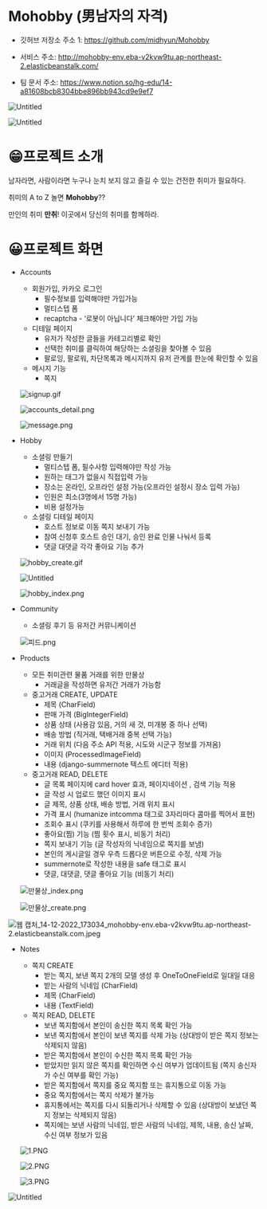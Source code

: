 # Mohobby (男남자의 자격)


- 깃허브 저장소 주소 1: https://github.com/midhyun/Mohobby

- 서비스 주소: http://mohobby-env.eba-v2kvw9tu.ap-northeast-2.elasticbeanstalk.com/

- 팀 문서 주소: https://www.notion.so/hg-edu/14-a81608bcb8304bbe896bb943cd9e9ef7

![Untitled](./README.assets/Untitled.png)

![Untitled](./README.assets/Untitled%201.png)

# 😁**프로젝트 소개**

남자라면, 사람이라면 누구나 눈치 보지 않고 즐길 수 있는 건전한 취미가 필요하다.

취미의 A to Z 놀면 **Mohobby**??

만인의 취미 **만취**! 이곳에서 당신의 취미를 함께하라.

# 😀프로젝트 화면

- Accounts
    - 회원가입, 카카오 로그인
        - 필수정보를 입력해야만 가입가능
        - 멀티스텝 폼
        - recaptcha - ‘로봇이 아닙니다’ 체크해야만 가입 가능
    - 디테일 페이지
        - 유저가 작성한 글들을 카테고리별로 확인
        - 선택한 취미를 클릭하여 해당하는 소셜링을 찾아볼 수 있음
        - 팔로잉, 팔로워, 차단목록과 메시지까지 유저 관계를 한눈에 확인할 수 있음
    - 메시지 기능
        - 쪽지
    
    ![signup.gif](./README.assets/signup.gif)
    
    ![accounts_detail.png](./README.assets/accounts_detail.png)
    
    ![message.png](./README.assets/message.png)
    
- Hobby
    - 소셜링 만들기
        - 멀티스텝 폼, 필수사항 입력해야만 작성 가능
        - 원하는 태그가 없을시 직접입력 가능
        - 장소는 온라인, 오프라인 설정 가능(오프라인 설정시 장소 입력 가능)
        - 인원은 최소(3명에서 15명 가능)
        - 비용 설정가능
    - 소셜링 디테일 페이지
        - 호스트 정보로 이동 쪽지 보내기 가능
        - 참여 신청후 호스트 승인 대기, 승인 완료 인물 나눠서 등록
        - 댓글 대댓글 각각 좋아요 기능 추가
    
    ![hobby_create.gif](./README.assets/hobby_create.gif)
    
    ![Untitled](./README.assets/Untitled%202.png)
    
    ![hobby_index.png](./README.assets/hobby_index.png)
    
- Community
    - 소셜링 후기 등 유저간 커뮤니케이션
    
    ![피드.png](./README.assets/%25ED%2594%25BC%25EB%2593%259C.png)
    
- Products
    - 모든 취미관련 물품 거래를 위한 만물상
        - 거래글을 작성하면 유저간 거래가 가능함
    - 중고거래 CREATE, UPDATE
        - 제목 (CharField)
        - 판매 가격 (BigIntegerField)
        - 상품 상태 (사용감 있음, 거의 새 것, 미개봉 중 하나 선택)
        - 배송 방법 (직거래, 택배거래 중복 선택 가능)
        - 거래 위치 (다음 주소 API 적용, 시도와 시군구 정보를 가져옴)
        - 이미지 (ProcessedImageField)
        - 내용 (django-summernote 텍스트 에디터 적용)
    - 중고거래 READ, DELETE
        - 글 목록 페이지에 card hover 효과, 페이지네이션 , 검색 기능 적용
        - 글 작성 시 업로드 했던 이미지 표시
        - 글 제목, 상품 상태, 배송 방법, 거래 위치 표시
        - 가격 표시 (humanize intcomma 태그로 3자리마다 콤마를 찍어서 표현)
        - 조회수 표시 (쿠키를 사용해서 하루에 한 번씩 조회수 증가)
        - 좋아요(찜) 기능 (찜 횟수 표시, 비동기 처리)
        - 쪽지 보내기 기능 (글 작성자의 닉네임으로 쪽지를 보냄)
        - 본인의 게시글일 경우 우측 드롭다운 버튼으로 수정, 삭제 가능
        - summernote로 작성한 내용을 safe 태그로 표시
        - 댓글, 대댓글, 댓글 좋아요 기능 (비동기 처리)
    
    ![만물상_index.png](./README.assets/%25EB%25A7%258C%25EB%25AC%25BC%25EC%2583%2581_index.png)
    
    ![만물상_create.png](./README.assets/%25EB%25A7%258C%25EB%25AC%25BC%25EC%2583%2581_create.png)
    

![웹 캡처_14-12-2022_173034_mohobby-env.eba-v2kvw9tu.ap-northeast-2.elasticbeanstalk.com.jpeg](./README.assets/%25EC%259B%25B9_%25EC%25BA%25A1%25EC%25B2%2598_14-12-2022_173034_mohobby-env.eba-v2kvw9tu.ap-northeast-2.elasticbeanstalk.com.jpeg)

- Notes
    - 쪽지 CREATE
        - 받는 쪽지, 보낸 쪽지 2개의 모델 생성 후 OneToOneField로 일대일 대응
        - 받는 사람의 닉네임 (CharField)
        - 제목 (CharField)
        - 내용 (TextField)
    - 쪽지 READ, DELETE
        - 보낸 쪽지함에서 본인이 송신한 쪽지 목록 확인 가능
        - 보낸 쪽지함에서 본인이 보낸 쪽지를 삭제 가능 (상대방이 받은 쪽지 정보는 삭제되지 않음)
        - 받은 쪽지함에서 본인이 수신한 쪽지 목록 확인 가능
        - 받았지만 읽지 않은 쪽지를 확인하면 수신 여부가 업데이트됨 (쪽지 송신자가 수신 여부를 확인 가능)
        - 받은 쪽지함에서 쪽지를 중요 쪽지함 또는 휴지통으로 이동 가능
        - 중요 쪽지함에서는 쪽지 삭제가 불가능
        - 휴지통에서는 쪽지를 다시 되돌리거나 삭제할 수 있음 (상대방이 보냈던 쪽지 정보는 삭제되지 않음)
        - 쪽지에는 보낸 사람의 닉네임, 받은 사람의 닉네임, 제목, 내용, 송신 날짜, 수신 여부 정보가 있음
    
    ![1.PNG](./README.assets/1.png)
    
    ![2.PNG](./README.assets/2.png)
    
    ![3.PNG](./README.assets/3.png)
    

![Untitled](./README.assets/Untitled%203.png)
